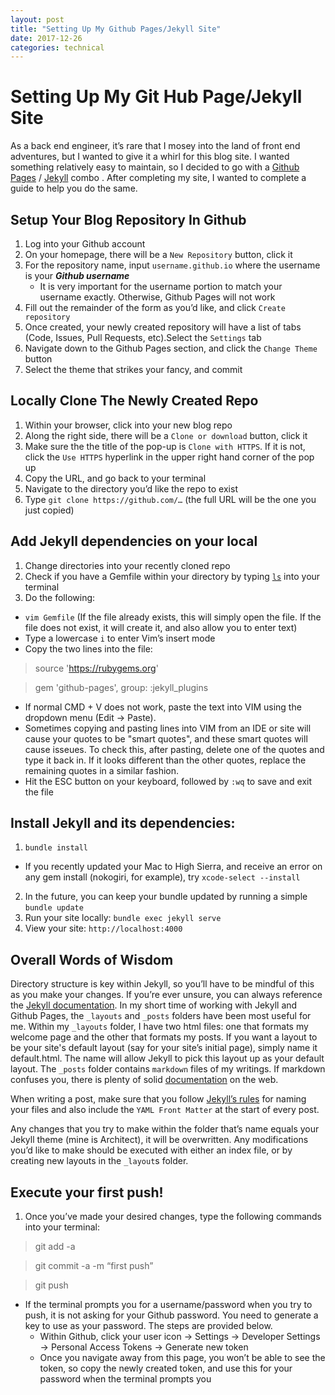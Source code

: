 ```yaml
---
layout: post
title: "Setting Up My Github Pages/Jekyll Site"
date: 2017-12-26 
categories: technical 
---
```


# Setting Up My Git Hub Page/Jekyll Site
As a back end engineer, it’s rare that I mosey into the land of front end adventures, but I wanted to give it a whirl for this blog site. I wanted something relatively easy to maintain, so I decided to go with a [Github Pages](https://pages.github.com) / [Jekyll](https://jekyllrb.com) combo . After completing my site, I wanted to complete a guide to help you do the same. 

## Setup Your Blog Repository In Github 
1. Log into your Github account 
2. On your homepage, there will be a `New Repository` button, click it
3. For the repository name, input `username.github.io` where the username is your *__Github username__* 
    - It is very important for the username portion to match your username exactly. Otherwise, Github Pages will not work 
4. Fill out the remainder of the form as you’d like, and click `Create repository` 
5. Once created, your newly created repository will have a list of tabs (Code, Issues, Pull Requests, etc).Select the `Settings` tab
6. Navigate down to the Github Pages section, and click the `Change Theme` button
7. Select the theme that strikes your fancy, and commit 

## Locally Clone The Newly Created Repo
1. Within your browser, click into your new blog repo 
2. Along the right side, there will be a `Clone or download` button, click it
3. Make sure the the title of the pop-up is `Clone with HTTPS`. If it is not, click the `Use HTTPS` hyperlink in the upper right hand corner of the pop up 
4. Copy the URL, and go back to your terminal 
5. Navigate to the directory you’d like the repo to exist
6. Type `git clone https://github.com/…` (the full URL will be the one you just copied) 

## Add Jekyll dependencies on your local
1. Change directories into your recently cloned repo 
2. Check if you have a Gemfile within your directory by typing [`ls`](http://www.mediacollege.com/linux/command/ls.html) into your terminal  
3. Do the following: 
  * `vim Gemfile` (If the file already exists, this will simply open the file. If the file does not exist, it will create it, and also allow you to enter text)
  * Type a lowercase `i` to enter Vim’s insert mode
  * Copy the two lines into the file: 

  > source 'https://rubygems.org' 

  > gem 'github-pages', group: :jekyll_plugins

  * If normal CMD + V does not work, paste the text into VIM using the dropdown menu (Edit → Paste). 
  * Sometimes copying and pasting lines into VIM from an IDE or site will cause your quotes to be "smart quotes", and these smart quotes will cause isseues. To check this, after pasting, delete one of the quotes and type it back in. If it looks different than the other quotes, replace the remaining quotes in a similar fashion. 
  * Hit the ESC button on your keyboard, followed by `:wq` to save and exit the file

## Install Jekyll and its dependencies:  
1. `bundle install`
  - If you recently updated your Mac to High Sierra, and receive an error on any gem install (nokogiri, for example), try `xcode-select --install`
2. In the future, you can keep your bundle updated by running a simple `bundle update`
3. Run your site locally: `bundle exec jekyll serve`
4. View your site: `http://localhost:4000`

## Overall Words of Wisdom 
Directory structure is key within Jekyll, so you’ll have to be mindful of this as you make your changes. If you’re ever unsure, you can always reference the [Jekyll documentation](https://jekyllrb.com/docs/structure/). In my short time of working with Jekyll and Github Pages, the `_layouts` and `_posts` folders have been most useful for me. Within my `_layouts` folder, I have two html files: one that formats my welcome page and  the other that formats my posts. If you want a layout to be your site's default layout (say for your site’s initial page), simply name it default.html. The name will allow Jekyll to pick this layout up as your default layout. The `_posts` folder contains `markdown` files of my writings. If markdown confuses you, there is plenty of solid [documentation](https://github.com/adam-p/markdown-here/wiki/Markdown-Cheatsheet) on the web.

When writing a post, make sure that you follow [Jekyll’s rules](https://jekyllrb.com/docs/posts/) for naming your files and also include the `YAML Front Matter` at the start of every post. 

Any changes that you try to make within the folder that’s name equals your Jekyll theme (mine is Architect), it will be overwritten. Any modifications you’d like to make should be executed with either an index file, or by creating new layouts in the `_layout`s folder. 


## Execute your first push!
1. Once you’ve made your desired changes, type the following commands into your terminal: 
> git add -a 

> git commit -a -m “first push”

> git push

  * If the terminal prompts you for a username/password when you try to push, it is not asking for your Github password. You need to generate a key to use as your password. The steps are provided below. 
    * Within Github, click your user icon → Settings → Developer Settings → Personal Access Tokens → Generate new token 
    * Once you navigate away from this page, you won’t be able to see the token, so copy the newly created token, and use this for your password when the terminal prompts you 
